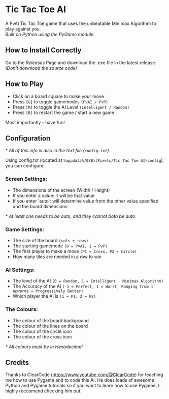 # Tic Tac Toe AI

A PvAI Tic Tac Toe game that uses the unbeatable Minimax Algorithm to play against you. <br>
_Built on Python using the PyGame module._

## How to Install Correctly
Go to the _Releases_ Page and download the .exe file in the latest release. <br>
_(Don't download the source code)_

## How to Play
- Click on a board square to make your move
- Press `[G]` to toggle gamemodes `(PvAI / PvP)`
- Press `[M]` to toggle the AI Level `(Intelligent / Random)`
- Press `[R]` to restart the game / start a new game

Most importantly - have fun!

## Configuration
_* All of this info is also in the text file (`config.txt`)_

Using config.txt (located at `%appdata%/08BitPixels/Tic Tac Toe AI/config`), you can configure;

### Screen Settings:
- The dimensions of the screen (Width / Height)
- If you enter a value: it will be that value
- If you enter 'auto': will determine value from the other value specified and the board dimensions

_* At least one needs to be auto, and they cannot both be auto_

### Game Settings:
- The size of the board `(cols + rows)`
- The starting gamemode `(0 = PvAI, 1 = PvP)`
- The first player to make a move `(P1 = Cross, P2 = Circle)`
- How many tiles are needed in a row to win
  
### AI Settings:
- The level of the AI `(0 = Random, 1 = Intelligent - Minimax Algorithm)`
- The Accuracy of the AI `(-1 = Perfect, 1 = Worst, Ranging from 1 upwards = Progressively Better)`
- Which player the AI is `(1 = P1, 2 = P2)`
  
### The Colours:
- The colour of the board background
- The colour of the lines on the board
- The colour of the circle icon
- The colour of the cross icon

_* All colours must be in Hexadecimal_

## Credits
Thanks to ClearCode (https://www.youtube.com/@ClearCode) for teaching me how to use Pygame and to code this AI. He does loads of awesome Python and Pygame tutorials so if you want to learn how to use Pygame, I highly reccomend checking him out.
